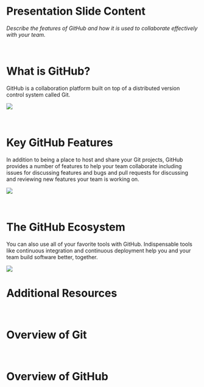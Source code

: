 <!--
{
"name" : "COLL-00_Introducing-github",
"version" : "0.0.1",
"title" : "Introducing GitHub",
"description" : "Describe the features of GitHub and how it is used to collaborate effectively with your team.",
"freshnessDate" : 2016-01-04,
"homepage" : "https://training.github.com/kit/modules/COLL-00_Introducing-github.html",
"canonicalSource" : "https://training.github.com/kit/modules/COLL-00_Introducing-github.html",
"license" : "CC BY 4.0 International"
}
-->


<!-- @section -->

# Presentation Slide Content

_Describe the features of GitHub and how it is used to collaborate effectively with your team._

<br>

# What is GitHub?

GitHub is a collaboration platform built on top of a distributed version control system called Git.

![](https://training.github.com/kit/images/github-icon.jpg)

<!-- @task, "text" : "Have you used a version control system before? If so, which one?", "hasDeliverable" : true -->


<br>

# Key GitHub Features

In addition to being a place to host and share your Git projects, GitHub provides a number of features to help your team collaborate including issues for discussing features and bugs and pull requests for discussing and reviewing new features your team is working on.

![](https://training.github.com/kit/images/collaboration-features.jpg)


<br>

# The GitHub Ecosystem

You can also use all of your favorite tools with GitHub. Indispensable tools like continuous integration and continuous deployment help you and your team build software better, together.

![](https://training.github.com/kit/images/github-ecosystem.jpg)


<!-- @resource, "url" : "https://github.com/integrations", "forceBasic" : true, "imageUrl" : "https://enterprise.github.com/assets/features/integrations-graphic-82c8e2f1872e9d026b249bfc1ba37e03.jpg", "title" : "Use your favorite tools with GitHub", "description" : "Powerful integrations that help you and your team build software better, together."  -->
<!-- @task, "text" : "Check out the link above for a list of tools you can integrate with GitHub." -->


<!-- @section -->

# Additional Resources

<br>

# Overview of Git

<!-- @resource, "url" : "https://youtu.be/FyfwLX4HAxM" -->

<br>

# Overview of GitHub

<!-- @resource, "url" : "https://youtu.be/vDv5K5PbvO8" -->

